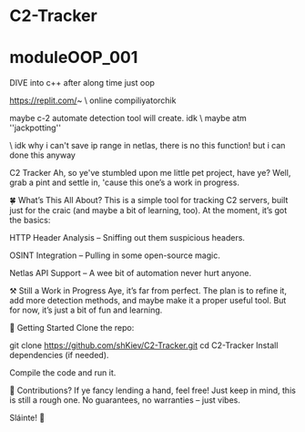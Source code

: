 # C2-Tracker
# moduleOOP_001

DIVE into c++ after along time 
just oop


https://replit.com/~   \\ online compiliyatorchik

maybe c-2 automate detection tool will create. idk \\ maybe atm ''jackpotting'' 

\\ idk why i can't save ip range in netlas, there is no this function! but i can done this anyway 

C2 Tracker
Ah, so ye've stumbled upon me little pet project, have ye? Well, grab a pint and settle in, 'cause this one’s a work in progress.

🍀 What’s This All About?
This is a simple tool for tracking C2 servers, built just for the craic (and maybe a bit of learning, too). At the moment, it’s got the basics:

HTTP Header Analysis – Sniffing out them suspicious headers.

OSINT Integration – Pulling in some open-source magic.

Netlas API Support – A wee bit of automation never hurt anyone.

⚒️ Still a Work in Progress
Aye, it’s far from perfect. The plan is to refine it, add more detection methods, and maybe make it a proper useful tool. But for now, it’s just a bit of fun and learning.

🚀 Getting Started
Clone the repo:


git clone https://github.com/shKiev/C2-Tracker.git
cd C2-Tracker
Install dependencies (if needed).

Compile the code and run it.

📝 Contributions?
If ye fancy lending a hand, feel free! Just keep in mind, this is still a rough one. No guarantees, no warranties – just vibes.

Sláinte! 🍻
